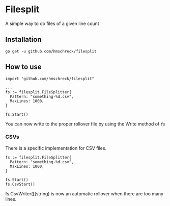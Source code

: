 # Filesplit
A simple way to do files of a given line count
## Installation
`go get -u github.com/hmschreck/filesplit`

## How to use
```
import "github.com/hmschreck/filesplit"

...
fs := filesplit.FileSplitter{
  Pattern: "something-%d.csv",
  MaxLines: 1000,
}

fs.Start()
```

You can now write to the proper rollover file
by using the Write method of `fs`

### CSVs
There is a specific implementation for CSV files.

```
fs := filesplit.FileSplitter{
  Pattern: "something-%d.csv",
  MaxLines: 1000,
}

fs.Start()
fs.CsvStart()
```
fs.CsvWriter([]string) is now an automatic
rollover when there are too many lines.
